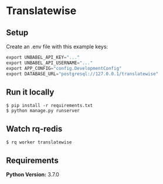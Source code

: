 # Translatewise 

## Setup

Create an .env file with this example keys:
```python
export UNBABEL_API_KEY="..."
export UNBABEL_API_USERNAME="..."
export APP_CONFIG="config.DevelopmentConfig"
export DATABASE_URL="postgresql://127.0.0.1/translatewise"
```

## Run it locally

```shel
$ pip install -r requirements.txt
$ python manage.py runserver
```

## Watch rq-redis
```shell
$ rq worker translatewise
```

## Requirements

__Python Version:__ 3.7.0

